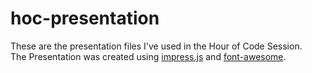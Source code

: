 # hoc-presentation
These are the presentation files I've used in the Hour of Code Session. <br> 
The Presentation was created using <a href='https://github.com/impress/impress.js/'>impress.js</a> and <a href='http://fontawesome.io/'>font-awesome</a>.
